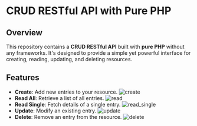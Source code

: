 # CRUD RESTful API with Pure PHP

## Overview
This repository contains a **CRUD RESTful API** built with **pure PHP** without any frameworks. It's designed to provide a simple yet powerful interface for creating, reading, updating, and deleting resources.

## Features
- **Create**: Add new entries to your resource.
![create](https://user-images.githubusercontent.com/46696166/134845044-8b7cb6dc-e7a4-4d3c-90cb-9f5a785eeade.jpg)
- **Read All**: Retrieve a list of all entries.
![read](https://user-images.githubusercontent.com/46696166/134845094-c475e831-8b90-4aeb-aa38-e517b85f4f4e.jpg)
- **Read Single**: Fetch details of a single entry.
![read_single](https://user-images.githubusercontent.com/46696166/134845114-0211beed-576f-45b0-9253-2a1db0791474.jpg)
- **Update**: Modify an existing entry.
![update](https://user-images.githubusercontent.com/46696166/134845135-2240ec6e-bb96-4c72-a1e8-9b6cc54acd47.jpg)
- **Delete**: Remove an entry from the resource.
![delete](https://user-images.githubusercontent.com/46696166/134845158-2e0803ce-3c41-481a-9c2c-0cc35a97c205.jpg)
